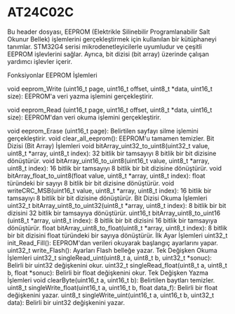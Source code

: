 # AT24C02C

Bu header dosyası, EEPROM (Elektrikle Silinebilir Programlanabilir Salt Okunur Bellek) işlemlerini gerçekleştirmek için kullanılan bir kütüphaneyi tanımlar. STM32G4 serisi mikrodenetleyicilerle uyumludur ve çeşitli EEPROM işlevlerini sağlar. Ayrıca, bit dizisi (bit array) üzerinde çalışan yardımcı işlevler içerir.

Fonksiyonlar
EEPROM İşlemleri

void eeprom_Write (uint16_t page, uint16_t offset, uint8_t *data, uint16_t size): EEPROM'a veri yazma işlemini gerçekleştirir.

void eeprom_Read (uint16_t page, uint16_t offset, uint8_t *data, uint16_t size): EEPROM'dan veri okuma işlemini gerçekleştirir.

void eeprom_Erase (uint16_t page): Belirtilen sayfayı silme işlemini gerçekleştirir.
void clear_all_eeprom(): EEPROM'u tamamen temizler.
Bit Dizisi (Bit Array) İşlemleri
void bitArray_uint32_to_uint8(uint32_t value, uint8_t *array, uint8_t index): 32 bitlik bir tamsayıyı 8 bitlik bir bit dizisine dönüştürür.
void bitArray_uint16_to_uint8(uint16_t value, uint8_t *array, uint8_t index): 16 bitlik bir tamsayıyı 8 bitlik bir bit dizisine dönüştürür.
void bitArray_float_to_uint8(float value, uint8_t *array, uint8_t index): float türündeki bir sayıyı 8 bitlik bir bit dizisine dönüştürür.
void writeCRC_MSB(uint16_t value, uint8_t *array, uint8_t index): 16 bitlik bir tamsayıyı 8 bitlik bir bit dizisine dönüştürür.
Bit Dizisi Okuma İşlemleri
uint32_t bitArray_uint8_to_uint32(uint8_t *array, uint8_t index): 8 bitlik bir bit dizisini 32 bitlik bir tamsayıya dönüştürür.
uint16_t bitArray_uint8_to_uint16 (uint8_t *array, uint8_t index): 8 bitlik bir bit dizisini 16 bitlik bir tamsayıya dönüştürür.
float bitArray_uint8_to_float(uint8_t *array, uint8_t index): 8 bitlik bir bit dizisini float türündeki bir sayıya dönüştürür.
İlk Ayar İşlemleri
uint32_t init_Read_Fill(): EEPROM'dan verileri okuyarak başlangıç ayarlarını yapar.
uint32_t write_Flash(): Ayarları Flash belleğe yazar.
Tek Değişken Okuma İşlemleri
uint32_t singleRead_uint(uint8_t a, uint8_t b, uint32_t *sonuc): Belirli bir uint32 değişkenini okur.
uint32_t singleRead_float(uint8_t a, uint8_t b, float *sonuc): Belirli bir float değişkenini okur.
Tek Değişken Yazma İşlemleri
void clearByte(uint16_t a, uint16_t b): Belirtilen baytları temizler.
uint8_t singleWrite_float(uint16_t a, uint16_t b, float data_f): Belirli bir float değişkenini yazar.
uint8_t singleWrite_uint(uint16_t a, uint16_t b, uint32_t data): Belirli bir uint32 değişkenini yazar.
